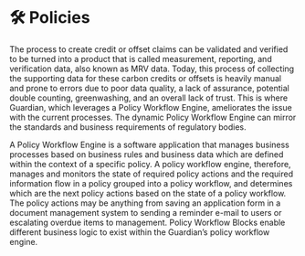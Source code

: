 # 🛠 Policies

The process to create credit or offset claims can be validated and verified to be turned into a product that is called measurement, reporting, and verification data, also known as MRV data. Today, this process of collecting the supporting data for these carbon credits or offsets is heavily manual and prone to errors due to poor data quality, a lack of assurance, potential double counting, greenwashing, and an overall lack of trust. This is where Guardian, which leverages a Policy Workflow Engine, ameliorates the issue with the current processes. The dynamic Policy Workflow Engine can mirror the standards and business requirements of regulatory bodies.

A Policy Workflow Engine is a software application that manages business processes based on business rules and business data which are defined within the context of a specific policy. A policy workflow engine, therefore, manages and monitors the state of required policy actions and the required information flow in a policy grouped into a policy workflow, and determines which are the next policy actions based on the state of a policy workflow. The policy actions may be anything from saving an application form in a document management system to sending a reminder e-mail to users or escalating overdue items to management. Policy Workflow Blocks enable different business logic to exist within the Guardian’s policy workflow engine.
